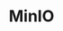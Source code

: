 ---
draft: false
title: MinIO
content:
  id: minio
  name: MinIO
  logo: /images/development/dev-ops/minio/logo.png
  website: https://min.io/
  iframe_website: /website-iframe/development/dev-ops/minio
  dashboardImage: /images/development/dev-ops/minio/screenshot-1.jpg
  short_description: MinIO is a leader in hybrid cloud and multi-cloud object storage.
  description: MinIO supports the widest range of use cases across the largest number of environments. Cloud native since inception, its software-defined suite runs seamlessly in the public cloud, private cloud and at the edge. With industry-leading performance and scalability, MinIO can deliver a range of use cases from AI/ML, analytics, backup/restore and modern web and mobile apps.
  features:
    - title: Hybrid and multi-cloud
      description: MinIO is a natural fit for enterprises looking for a consistent, performant and scalable object store for their hybrid cloud strategies. Kubernetes-native by design, S3 compatible from inception, MinIO has more than 7.7m instances running in AWS, Azure and GCP – more than the rest of the private cloud combined. When added to millions of private cloud instances and extensive edge deployments, MinIO is the hybrid cloud leader.
    - title: Cloud-native from the start
      description: MinIO, built from scratch in recent years, is native to the technologies and architectures that define the cloud, including containerization, orchestration with Kubernetes, microservices and multi-tenancy. No other object store is more Kubernetes-friendly.
    - title: High-performance object storage
      description: "MinIO is the world's fastest object storage server. With read/write speeds of 183 GB/s and 171 GB/s on standard hardware, object storage can operate as the primary storage tier for a diverse set of workloads, including Spark, Presto, TensorFlow and H2O.ai, as well as a replacement for Hadoop HDFS."
    - title: Built on the principles of web scale
      description: MinIO leverages the hard-won knowledge of web scalers to bring a simple scaling model to object storage. Scaling starts with a single cluster that can be federated with other MinIO clusters to create a global namespace, spanning multiple datacenters if needed. It is one of the reasons that more than half the Fortune 500 run MinIO.
  screenshots:
    - /images/development/dev-ops/minio/screenshot-1.jpg
    - /images/development/dev-ops/minio/screenshot-2.jpg
---